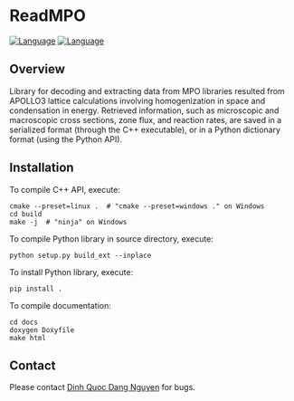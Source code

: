 ReadMPO
=======

[![Language](https://img.shields.io/badge/language-C++20-0076fc)](https://en.cppreference.com/w/cpp/20)
[![Language](https://img.shields.io/badge/language-Python%3E%3D3.6-0076fc)](https://www.python.org/)

Overview
--------

Library for decoding and extracting data from MPO libraries resulted from APOLLO3 lattice calculations involving
homogenization in space and condensation in energy. Retrieved information, such as microscopic and macroscopic cross
sections, zone flux, and reaction rates, are saved in a serialized format (through the C++ executable), or in a Python
dictionary format (using the Python API).

Installation
------------

To compile C++ API, execute:

```
cmake --preset=linux .  # "cmake --preset=windows ." on Windows
cd build
make -j  # "ninja" on Windows
```

To compile Python library in source directory, execute:

```
python setup.py build_ext --inplace
```

To install Python library, execute:

```
pip install .
```

To compile documentation:

```
cd docs
doxygen Doxyfile
make html
```

Contact
-------

Please contact [Dinh Quoc Dang Nguyen](mailto:quocdang1998@gmail.com) for bugs.
